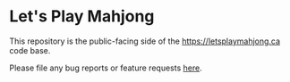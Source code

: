 # Let's Play Mahjong

This repository is the public-facing side of the https://letsplaymahjong.ca code base.

Please file any bug reports or feature requests [here](https://github.com/Pomax/mj/issues/new/choose).
